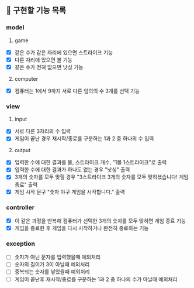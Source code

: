 ## 🚀 구현할 기능 목록

### model 
1. game
- [x] 같은 수가 같은 자리에 있으면 스트라이크 기능
- [x] 다른 자리에 있으면 볼 기능
- [x] 같은 수가 전혀 없으면 낫싱 기능

2. computer
- [x] 컴퓨터는 1에서 9까지 서로 다른 임의의 수 3개를 선택 기능

### view
1. input
- [x] 서로 다른 3자리의 수 입력
- [x] 게임이 끝난 경우 재시작/종료를 구분하는 1과 2 중 하나의 수 입력
2. output
- [x] 입력한 수에 대한 결과를 볼, 스트라이크 개수, "1볼 1스트라이크"로 출력 
- [x] 입력한 수에 대한 결과가 하나도 없는 경우 "낫싱" 출력
- [x] 3개의 숫자를 모두 맞힐 경우 "3스트라이크 3개의 숫자를 모두 맞히셨습니다! 게임 종료" 출력
- [x] 게임 시작 문구 "숫자 야구 게임을 시작합니다." 출력

### controller
- [x] 이 같은 과정을 반복해 컴퓨터가 선택한 3개의 숫자를 모두 맞히면 게임 종료 기능
- [x] 게임을 종료한 후 게임을 다시 시작하거나 완전히 종료하는 기능

### exception
- [ ] 숫자가 아닌 문자를 입력했을때 예외처리
- [ ] 숫자의 길이가 3이 아닐때 예외처리
- [ ] 중복되는 숫자를 넣었을때 예외처리
- [ ] 게임이 끝난후 재시작/종료를 구분하는 1과 2 중 하나의 수가 아닐때 예외처리